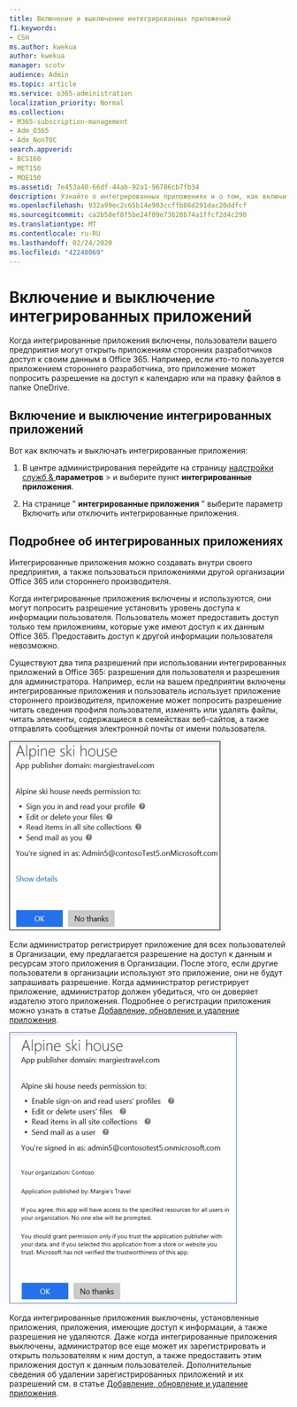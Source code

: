 ```yaml
---
title: Включение и выключение интегрированных приложений
f1.keywords:
- CSH
ms.author: kwekua
author: kwekua
manager: scotv
audience: Admin
ms.topic: article
ms.service: o365-administration
localization_priority: Normal
ms.collection:
- M365-subscription-management
- Adm_O365
- Adm_NonTOC
search.appverid:
- BCS160
- MET150
- MOE150
ms.assetid: 7e453a40-66df-44ab-92a1-96786cb7fb34
description: Узнайте о интегрированных приложениях и о том, как включить их, чтобы предоставить сторонним приложениям доступ к сведениям о Office 365.
ms.openlocfilehash: 932a99ec2c65b14e903ccffb86d291dac20ddfcf
ms.sourcegitcommit: ca2b58ef8f5be24f09e73620b74a1ffcf2d4c290
ms.translationtype: MT
ms.contentlocale: ru-RU
ms.lasthandoff: 02/24/2020
ms.locfileid: "42248069"
---
```

# <a name="turning-integrated-apps-on-or-off"></a>Включение и выключение интегрированных приложений

Когда интегрированные приложения включены, пользователи вашего предприятия могут открыть приложениям сторонних разработчиков доступ к своим данным в Office 365. Например, если кто-то пользуется приложением стороннего разработчика, это приложение может попросить разрешение на доступ к календарю или на правку файлов в папке OneDrive.

## <a name="turning-integrated-apps-on-or-off"></a>Включение и выключение интегрированных приложений
<a name="__toc379982114"> </a>

Вот как включать и выключать интегрированные приложения:

1. В центре администрирования перейдите на страницу [надстройки служб &amp; ](https://go.microsoft.com/fwlink/p/?linkid=2053743) **параметров** \> и выберите пункт **интегрированные приложения**.

2. На странице " **интегрированные приложения** " выберите параметр Включить или отключить интегрированные приложения.

## <a name="more-info-on-integrated-apps"></a>Подробнее об интегрированных приложениях
<a name="__toc379982114"> </a>

Интегрированные приложения можно создавать внутри своего предприятия, а также пользоваться приложениями другой организации Office 365 или стороннего производителя.

Когда интегрированные приложения включены и используются, они могут попросить разрешение установить уровень доступа к информации пользователя. Пользователь может предоставить доступ только тем приложениям, которые уже имеют доступ к их данным Office 365. Предоставить доступ к другой информации пользователя невозможно.

Существуют два типа разрешений при использовании интегрированных приложений в Office 365: разрешения для пользователя и разрешения для администратора. Например, если на вашем предприятии включены интегрированные приложения и пользователь использует приложение стороннего производителя, приложение может попросить разрешение читать сведения профиля пользователя, изменять или удалять файлы, читать элементы, содержащиеся в семействах веб-сайтов, а также отправлять сообщения электронной почты от имени пользователя.

![Пользовательские разрешения на использование интегрированных приложений](../media/bb9a6cf8-da39-4ac0-9e40-cde03a81c121.gif)

Если администратор регистрирует приложение для всех пользователей в Организации, ему предлагается разрешение на доступ к данным и ресурсам этого приложения в Организации. После этого, если другие пользователи в организации используют это приложение, они не будут запрашивать разрешение. Когда администратор регистрирует приложение, администратор должен убедиться, что он доверяет издателю этого приложения. Подробнее о регистрации приложения можно узнать в статье [Добавление, обновление и удаление приложения](https://go.microsoft.com/fwlink/p/?LinkID=518600).

![Интегрированные разрешения на использование приложений для администраторов](../media/e24aa504-bf10-446c-a9d5-45a6f2655187.gif)

Когда интегрированные приложения выключены, установленные приложения, приложения, имеющие доступ к информации, а также разрешения не удаляются. Даже когда интегрированные приложения выключены, администратор все еще может их зарегистрировать и открыть пользователям к ним доступ, а также предоставить этим приложения доступ к данным пользователей. Дополнительные сведения об удалении зарегистрированных приложений и их разрешений см. в статье [Добавление, обновление и удаление приложения](https://go.microsoft.com/fwlink/?LinkID=518600&amp;clcid=0x409).


